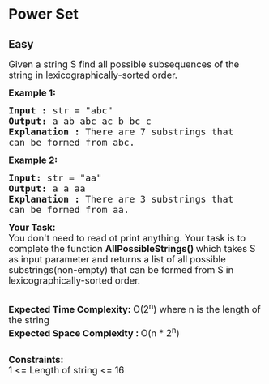 # Power Set
##  Easy 
<div class="problem-statement">
                <p></p><p><span style="font-size:18px">Given a string S find&nbsp;all possible subsequences&nbsp;of the string in lexicographically-sorted order.</span></p>

<p><span style="font-size:18px"><strong>Example 1:</strong></span></p>

<pre><span style="font-size:18px"><strong>Input : </strong>str = "abc"
<strong>Output: </strong>a ab abc ac b bc c
<strong>Explanation : </strong>There are 7 substrings that 
can be formed from abc.</span>
</pre>

<p><span style="font-size:18px"><strong>Example 2:</strong></span></p>

<pre><span style="font-size:18px"><strong>Input: </strong>str = "aa"
<strong>Output: </strong>a a aa
<strong>Explanation : </strong>There are 3 substrings that 
can be formed from aa.</span>
</pre>

<p><span style="font-size:18px"><strong>Your Task:</strong><br>
You don't need to read ot print anything. Your task is to complete the function&nbsp;<strong>AllPossibleStrings()&nbsp;</strong>which takes S as input parameter and returns a list of all possible substrings(non-empty) that can be formed from S in lexicographically-sorted order.</span><br>
&nbsp;</p>

<p><span style="font-size:18px"><strong>Expected Time Complexity:&nbsp;</strong>O(2<sup>n</sup>) where n is the length of the string<br>
<strong>Expected Space Complexity :&nbsp;</strong>O(n * 2<sup>n</sup>)</span><br>
&nbsp;</p>

<p><strong><span style="font-size:18px">Constraints:&nbsp;</span></strong><br>
<span style="font-size:18px">1 &lt;= Length of string &lt;= 16</span></p>
 <p></p>
            </div>